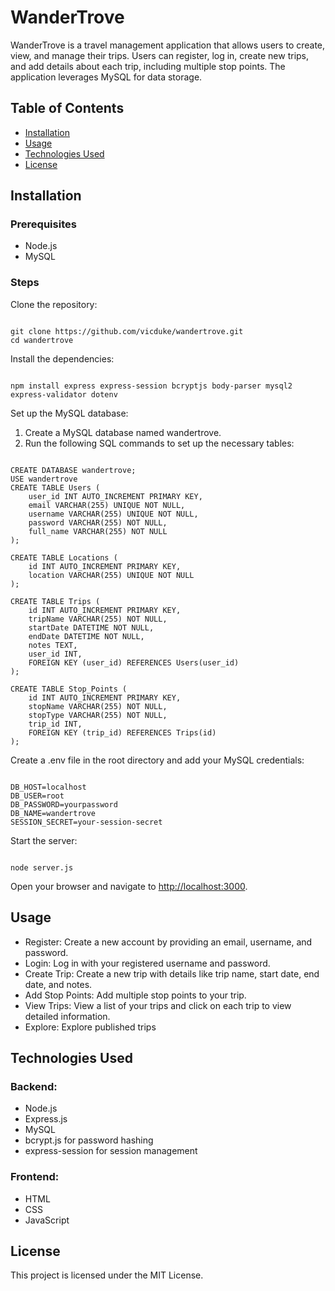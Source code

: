 <!DOCTYPE html>
<html lang="en">
<head>
    <meta charset="UTF-8">
    <meta name="viewport" content="width=device-width, initial-scale=1.0">
    <title>WanderTrove README</title>
</head>
<body>

<h1>WanderTrove</h1>
<p>WanderTrove is a travel management application that allows users to create, view, and manage their trips. Users can register, log in, create new trips, and add details about each trip, including multiple stop points. The application leverages MySQL for data storage.</p>

<h2>Table of Contents</h2>
<ul>
    <li><a href="#installation">Installation</a></li>
    <li><a href="#usage">Usage</a></li>
    <li><a href="#technologies-used">Technologies Used</a></li>
    <li><a href="#license">License</a></li>
</ul>

<h2 id="installation">Installation</h2>

<h3>Prerequisites</h3>
<ul>
    <li>Node.js</li>
    <li>MySQL</li>
</ul>

<h3>Steps</h3>
<p>Clone the repository:</p>

<pre><code>
git clone https://github.com/vicduke/wandertrove.git
cd wandertrove
</code></pre>

<p>Install the dependencies:</p>

<pre><code>
npm install express express-session bcryptjs body-parser mysql2 express-validator dotenv
</code></pre>

<p>Set up the MySQL database:</p>
<ol>
    <li>Create a MySQL database named wandertrove.</li>
    <li>Run the following SQL commands to set up the necessary tables:</li>
</ol>

<pre><code>
CREATE DATABASE wandertrove;
USE wandertrove
CREATE TABLE Users (
    user_id INT AUTO_INCREMENT PRIMARY KEY,
    email VARCHAR(255) UNIQUE NOT NULL,
    username VARCHAR(255) UNIQUE NOT NULL,
    password VARCHAR(255) NOT NULL,
    full_name VARCHAR(255) NOT NULL
);

CREATE TABLE Locations (
    id INT AUTO_INCREMENT PRIMARY KEY,
    location VARCHAR(255) UNIQUE NOT NULL
);

CREATE TABLE Trips (
    id INT AUTO_INCREMENT PRIMARY KEY,
    tripName VARCHAR(255) NOT NULL,
    startDate DATETIME NOT NULL,
    endDate DATETIME NOT NULL,
    notes TEXT,
    user_id INT,
    FOREIGN KEY (user_id) REFERENCES Users(user_id)
);

CREATE TABLE Stop_Points (
    id INT AUTO_INCREMENT PRIMARY KEY,
    stopName VARCHAR(255) NOT NULL,
    stopType VARCHAR(255) NOT NULL,
    trip_id INT,
    FOREIGN KEY (trip_id) REFERENCES Trips(id)
);
</code></pre>

<p>Create a .env file in the root directory and add your MySQL credentials:</p>

<pre><code>
DB_HOST=localhost
DB_USER=root
DB_PASSWORD=yourpassword
DB_NAME=wandertrove
SESSION_SECRET=your-session-secret
</code></pre>

<p>Start the server:</p>

<pre><code>
node server.js
</code></pre>

<p>Open your browser and navigate to <a href="http://localhost:3000">http://localhost:3000</a>.</p>

<h2 id="usage">Usage</h2>
<ul>
    <li>Register: Create a new account by providing an email, username, and password.</li>
    <li>Login: Log in with your registered username and password.</li>
    <li>Create Trip: Create a new trip with details like trip name, start date, end date, and notes.</li>
    <li>Add Stop Points: Add multiple stop points to your trip.</li>
    <li>View Trips: View a list of your trips and click on each trip to view detailed information.</li>
    <li>Explore: Explore published trips</li>
</ul>

<h2 id="technologies-used">Technologies Used</h2>
<h3>Backend:</h3>
<ul>
    <li>Node.js</li>
    <li>Express.js</li>
    <li>MySQL</li>
    <li>bcrypt.js for password hashing</li>
    <li>express-session for session management</li>
</ul>

<h3>Frontend:</h3>
<ul>
    <li>HTML </li>
    <li>CSS</li>
    <li>JavaScript</li>
</ul>

<h2 id="license">License</h2>
<p>This project is licensed under the MIT License.</p>

</body>
</html>
